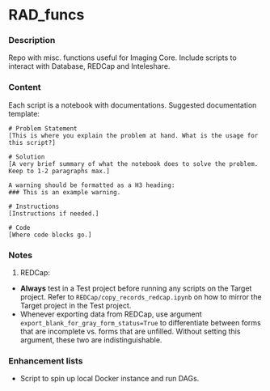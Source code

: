 # RAD_funcs
### Description
Repo with misc. functions useful for Imaging Core. Include scripts to interact with Database, REDCap and Inteleshare.

### Content
Each script is a notebook with documentations. Suggested documentation template:

```
# Problem Statement
[This is where you explain the problem at hand. What is the usage for this script?]

# Solution
[A very brief summary of what the notebook does to solve the problem. Keep to 1-2 paragraphs max.]

A warning should be formatted as a H3 heading:
### This is an example warning.

# Instructions
[Instructions if needed.]

# Code 
[Where code blocks go.]
```

### Notes
1. REDCap:

- **Always** test in a Test project before running any scripts on the Target project. Refer to `REDCap/copy_records_redcap.ipynb` on how to mirror the Target project in the Test project.
- Whenever exporting data from REDCap, use argument `export_blank_for_gray_form_status=True` to differentiate between forms that are incomplete vs. forms that are unfilled. Without setting this argument, these two are indistinguishable.

### Enhancement lists
- Script to spin up local Docker instance and run DAGs.

